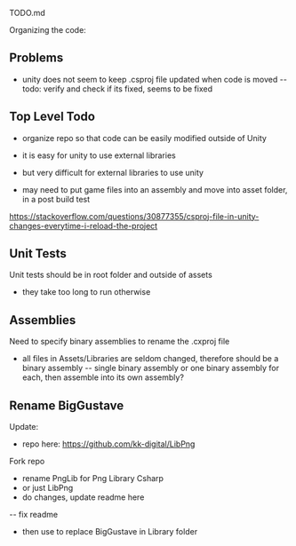 TODO.md

Organizing the code:

## Problems

- unity does not seem to keep .csproj file updated when code is moved
-- todo: verify and check if its fixed, seems to be fixed

## Top Level Todo

- organize repo so that code can be easily modified outside of Unity
- it is easy for unity to use external libraries
- but very difficult for external libraries to use unity

- may need to put game files into an assembly and move into asset folder, in a post build test

https://stackoverflow.com/questions/30877355/csproj-file-in-unity-changes-everytime-i-reload-the-project

## Unit Tests

Unit tests should be in root folder and outside of assets
- they take too long to run otherwise

## Assemblies

Need to specify binary assemblies to rename the .cxproj file
- all files in Assets/Libraries are seldom changed, therefore should be a binary assembly
-- single binary assembly or one binary assembly for each, then assemble into its own assembly?

## Rename BigGustave

Update:
- repo here: https://github.com/kk-digital/LibPng

Fork repo
- rename PngLib for Png Library Csharp
- or just LibPng
- do changes, update readme here

-- fix readme
- then use to replace BigGustave in Library folder